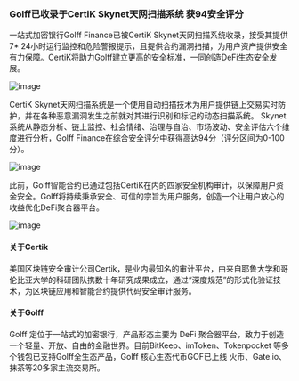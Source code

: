 ### Golff已收录于CertiK Skynet天网扫描系统  获94安全评分

一站式加密银行Golff Finance已被CertiK Skynet天网扫描系统收录，接受其提供7* 24小时运行监控和危险警报提示，且提供合约漏洞扫描，为用户资产提供安全有力保障。CertiK将助力Golff建立更高的安全标准，一同创造DeFi生态安全发展。 

![image](https://jaydhy.github.io/Golffblog/Picture/1.png)

 CertiK Skynet天网扫描系统是一个使用自动扫描技术为用户提供链上交易实时防护，并在各种恶意漏洞发生之前就对其进行识别和标记的动态扫描系统。 Skynet系统从静态分析、链上监控、社会情绪、治理与自治、市场波动、安全评估六个维度进行分析，Golff Finance在综合安全评分中获得高达94分（评分区间为0-100分）。 

![image](https://jaydhy.github.io/Golffblog/Picture/3.png)

此前，Golff智能合约已通过包括CertiK在内的四家安全机构审计，以保障用户资金安全。Golff将持续秉承安全、可信的宗旨为用户服务，创造一个让用户放心的收益优化DeFi聚合器平台。 

![image](https://jaydhy.github.io/Golffblog/Picture/2.png)

####  **关于Certik**  

美国区块链安全审计公司Certik，是业内最知名的审计平台，由来自耶鲁大学和哥伦比亚大学的科研团队携数十年研究成果成立，通过“深度规范”的形式化验证技术，为区块链应用和智能合约提供代码安全审计服务。 

#### **关于Golff** 

Golff 定位于一站式的加密银行，产品形态主要为 DeFi 聚合器平台，致力于创造一个轻量、开放、自由的金融世界。目前BitKeep、imToken、Tokenpocket 等多个钱包已支持Golff全生态产品，Golff 核心生态代币GOF已上线 火币、Gate.io、抹茶等20多家主流交易所。
